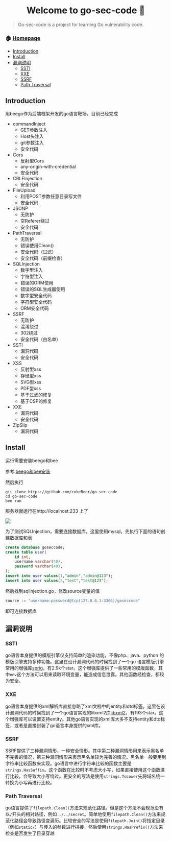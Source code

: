 <h1 align="center">Welcome to go-sec-code 👋</h1>
<p>
</p>

> Go-sec-code is a  project for learning Go vulnerability code.

### 🏠 [Homepage](https://github.com/cokeBeer/go-sec-code)
- [Introduction](#introduction)
- [Install](#install)
- [漏洞说明](#漏洞说明)
  - [SSTI](#ssti)
  - [XXE](#xxe)
  - [SSRF](#ssrf)
  - [Path Traversal](#path-traversal)
## Introduction

用beego作为后端框架开发的go语言靶场，目前已经完成

- commandInject
  - GET参数注入
  - Host头注入
  - git参数注入
  - 安全代码
- Cors
  - 反射型Cors
  -  any-origin-with-credential
  - 安全代码
- CRLFInjection
  - 安全代码
- FileUpload
  - 利用POST参数任意目录写文件
  - 安全代码
- JSONP
  - 无防护
  - 空Referer绕过
  - 安全代码
- PathTraversal
  - 无防护
  - 错误使用Clean()
  - 安全代码（过滤）
  - 安全代码（前缀检查）
- SQLInjection
  - 数字型注入
  - 字符型注入
  - 错误的ORM使用
  - 错误的SQL生成器使用
  - 数字型安全代码
  - 字符型安全代码
  - ORM安全代码
- SSRF
  - 无防护
  - 混淆绕过
  - 302绕过
  - 安全代码（白名单）
- SSTI
  - 漏洞代码
  - 安全代码
- XSS
  - 反射型xss
  - 存储型xss
  - SVG型xss
  - PDF型xss
  - 基于过滤的修复
  - 基于CSP的修复
- XXE
  - 漏洞代码
  - 安全代码
- ZipSlip
  - 漏洞代码



## Install

运行需要安装beego和bee

参考:[beego和bee安装](https://github.com/beego/beedoc/blob/master/zh-CN/quickstart.md)

然后执行

```
git clone https://github.com/cokeBeer/go-sec-code
cd go-sec-code
bee run
```

服务器就运行在http://localhost:233 上了

![](https://i.bmp.ovh/imgs/2022/06/23/6644ec7654ea40c9.png)

为了测试SQLInjection，需要连接数据库。这里使用mysql，先执行下面的语句创建数据库和表

```sql
create database goseccode;
create table user(
	id int,
	username varchar(40),
	password varchar(40),
);
insert into user values(1,"admin","admin@123");
insert into user values(2,"test","test@123");
```

然后找到sqlinjection.go，修改source变量的值

```go
source := "username:password@tcp(127.0.0.1:3306)/goseccode"
```

即可连接数据库
## 漏洞说明

### SSTI
go语言本身提供的模版引擎仅支持简单的渲染功能，不像php、java、python 的模版引擎支持多种功能。这里在设计漏洞代码的时候找到了一个go 语言模版引擎常用的增强库[sprig](https://github.com/Masterminds/sprig)，有2.9k个star。这个增强库提供了一些常用的模版函数，其中`env`这个方法可以用来读取环境变量，能造成信息泄露。其他函数经检查，都较为安全。

### XXE

go语言本身提供的xml解析库直接忽略了xml文档中的entity和dtd标签。这里在设计漏洞代码的时候找到了一个go语言实现的libxml2库[libxml2](https://github.com/lestrrat-go/libxml2)，有193个star。这个增强库可以设置支持entity。其他go语言实现的xml库大多不支持entity和dtd标签，或者是直接封装了go语言本身提供的xml库。

### SSRF

SSRF提供了三种漏洞情形，一种安全情形。其中第二种漏洞情形用来表示黑名单不完善的情况，第三种漏洞情形来表示黑名单较为完善的情况。黑名单一般要用到字符串比较函数来实现。go语言中进行字符串比较的函数主要是`strings.HasSuffix`。这个函数在比较时不考虑大小写，如果直接使用这个函数进行比较，会导致大小写绕过。更安全的写法是使用`strings.ToLower`先将域名统一转换为小写再进行比较。

### Path Traversal

go语言提供了`filepath.Clean()`方法来规范化路径。但是这个方法不会规范没有以`/`开头的相对路径，例如`../../secret`。简单地使用`filepath.Clean()`方法来规范化路径会导致路径变遍历。比较安全的写法是使用`filepath.Join()`将指定目录（例如`static/`）与传入的参数进行拼接，然后使用`strings.HasPrefix()`方法来检查是否发生了目录穿越